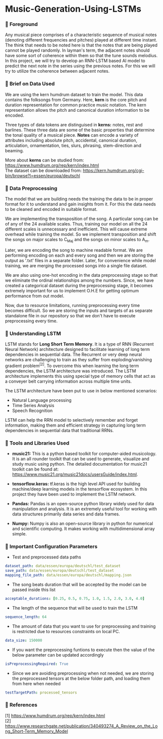 # Music-Generation-Using-LSTMs

### 🔶 **Foreground**

Any musical piece comprises of a characteristic sequence of musical notes (denoting different frequencies and pitches) played at different time instant. The think that needs to be noted here is that the notes that are being played cannot be played randomly. In layman's term, the adjacent notes should have some sort of coherence within them so that the tune sounds melodius. In this project, we will try to develop an RNN-LSTM based AI model to predict the next note in the series using the previous notes. For this we will try to utilize the coherence between adjacent notes.

### 🔶 **Brief on Data Used**
We are using the kern humdrum dataset to train the model. This data contains the folksongs from Germany. Here, **kern** is the core pitch and duration representation for common practice music notation. The kern representation allows the pitch and canonical duration information to be encoded.  
  
Three types of data tokens are distinguised in **kerns:** notes, rest and barlines. These three data are some of the basic properties that determine the tonal quality of a musical piece. **Notes** can encode a variety of attributes including absolute pitch, accidental, canonical duration, articulation, ornamentation, ties, slurs, phrasing, stem-direction and beaming. 

More about **kerns** can be studied from: https://www.humdrum.org/rep/kern/index.html  
The dataset can be downloaded from: https://kern.humdrum.org/cgi-bin/browse?l=essen/europa/deutschl

### 🔶 **Data Preprocessing**
The model that we are building needs the training the data to be in proper format for it to understand and gain insights from it. For this the data needs to be cleaned and encoded in suitable format. 

We are implementing the transposition of the song. A particular song can be of any of the 24 available scales. Thus, training our model on all the 24 different scales is unnecessary and inefficient. This will cause extreme overhead while training the model. So we implement transposition and shift the songs on major scales to C<sub>Maj</sub> and the songs on minor scales to A<sub>m</sub>.

Later, we are encoding the song to machine readable format. We are performing encoding on each and every song and then we are storing the output as '.txt' files in a separate folder. Later, for convenience while model training, we are merging the processed songs into a single file dataset. 

We are also using one-hot encoding in the data preprocessing stage so that we eliminate the ordinal relationships among the numbers. Since, we have created a categorical dataset during the preprocessing stage, it becomes extremely important for us to implement O.H.E for getting optimum performance from out model. 

Now, due to resource limitations, running preprocessing every time becomes difficult. So we are storing the inputs and targets of as separate standalone file in our repository so that we don't have to execute preprocessing every time. 

### 🔶 **Understanding LSTM**
LSTM stands for **Long Short Term Memory**. It is a type of RNN (Recurrent Neural Network) architecture designed to facilitate learning of long term dependencies in sequential data. The Recurrent or very deep neural networks are challenging to train as they suffer from exploding/vanishing gradient problem<sup>[2]</sup>. To overcome this when learning the long term dependencies, the LSTM architecture was introduced. The LSTM architecture implements this using special type of memory cells that act as a conveyer belt carrying information across multiple time units.

The LSTM architecture have been put to use in below mentioned scenarios:
* Natural Language processing
* Time Series Analysis
* Speech Recognition

LSTM can help the RRN model to selectively remember and forget information, making them and efficient strategy in capturing long term dependencies in sequential data that traditional RRNs. 

### 🔶 **Tools and Libraries Used**  
* **music21:** This is a python based toolkit for computer-aided musicology. It is an all rounder toolkit that can be used to generate, visualize and study music using python. The detailed documentation for music21 toolkit can be found at: https://www.music21.org/music21docs/usersGuide/index.html.    
* **tensorflow.keras:** tf.keras is the high level API used for building machine/deep learning models in the tensorflow ecosystem. In this project they have been used to implement the LSTM network.   

* **Pandas:** Pandas is an open-source python library widely used for data manipulation and analysis. It is an extremely useful tool for working with data structures primarily data series and data frames.  
* **Numpy:** Numpy is also an open-source library in python for numerical and scientific computing. It makes working with multidimensional array simple. 

### 🔶 **Important Configuration Parameters**

* Test and preprocessed data paths
```yaml
dataset_path: data/essen/europa/deutschl/test_dataset
save_path: data/essen/europa/deutschl/test_dataset
mapping_file_path: data/essen/europa/deutschl/mapping.json
```
* The song beats duration that will be accepted by the model can be passed inside this list

```yaml
acceptable_durations: [0.25, 0.5, 0.75, 1.0, 1.5, 2.0, 3.0, 4.0]
```
* The length of the sequence that will be used to train the LSTM
```yaml
sequence_length: 64
```
* The amount of data that you want to use for preprocessing and training is restricted due to resources constraints on local PC.
```yaml
data_size: 150000
```
* If you want the preprocessing funtions to execute then the value of the below parameter can be updated accordingly
```yaml
isPreprocessingRequired: True 
```
* Since we are avoiding preprocessing when not needed, we are storing the preprocessed tensors at the below folder path, and loading them from here when needed
```yaml
testTargetPath: processed_tensors
```

### 🔶 **References**
[1] https://www.humdrum.org/rep/kern/index.html  
[2] https://www.researchgate.net/publication/340493274_A_Review_on_the_Long_Short-Term_Memory_Model